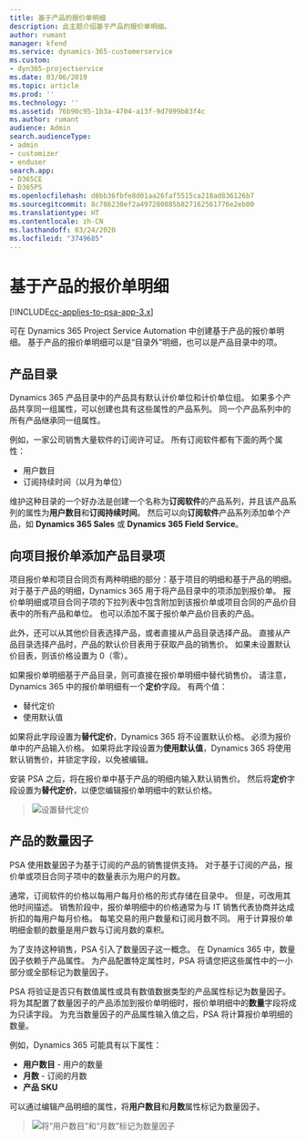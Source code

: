 ```yaml
---
title: 基于产品的报价单明细
description: 此主题介绍基于产品的报价单明细。
author: rumant
manager: kfend
ms.service: dynamics-365-customerservice
ms.custom:
- dyn365-projectservice
ms.date: 03/06/2019
ms.topic: article
ms.prod: ''
ms.technology: ''
ms.assetid: 76b90c95-1b3a-4704-a13f-9d7099b83f4c
ms.author: rumant
audience: Admin
search.audienceType:
- admin
- customizer
- enduser
search.app:
- D365CE
- D365PS
ms.openlocfilehash: d8bb36fbfe8d01aa26faf5515ca218ad836126b7
ms.sourcegitcommit: 8c786230ef2a497280885b827162561776e2eb00
ms.translationtype: HT
ms.contentlocale: zh-CN
ms.lasthandoff: 03/24/2020
ms.locfileid: "3749685"
---
```

# <a name="product-based-quote-lines"></a>基于产品的报价单明细

[!INCLUDE[cc-applies-to-psa-app-3.x](../includes/cc-applies-to-psa-app-3x.md)]


可在 Dynamics 365 Project Service Automation 中创建基于产品的报价单明细。 基于产品的报价单明细可以是“目录外”明细，也可以是产品目录中的项。

## <a name="product-catalog"></a>产品目录

Dynamics 365 产品目录中的产品具有默认计价单位和计价单位组。 如果多个产品共享同一组属性，可以创建也具有这些属性的产品系列。 同一个产品系列中的所有产品继承同一组属性。

例如，一家公司销售大量软件的订阅许可证。 所有订阅软件都有下面的两个属性：

- 用户数目 
- 订阅持续时间（以月为单位）

维护这种目录的一个好办法是创建一个名称为**订阅软件**的产品系列，并且该产品系列的属性为**用户数目**和**订阅持续时间**。 然后可以向**订阅软件**产品系列添加单个产品，如 **Dynamics 365 Sales** 或 **Dynamics 365 Field Service**。

## <a name="adding-product-catalog-items-to-a-project-quote"></a>向项目报价单添加产品目录项

项目报价单和项目合同页有两种明细的部分：基于项目的明细和基于产品的明细。 对于基于产品的明细，Dynamics 365 用于将产品目录中的项添加到报价单。 报价单明细或项目合同子项的下拉列表中包含附加到该报价单或项目合同的产品价目表中的所有产品和单位。 也可以添加不属于报价单产品价目表的产品。

此外，还可以从其他价目表选择产品，或者直接从产品目录选择产品。 直接从产品目录选择产品时，产品的默认价目表用于获取产品的销售价。 如果未设置默认价目表，则该价格设置为 0（零）。

如果报价单明细基于产品目录，则可直接在报价单明细中替代销售价。 请注意，Dynamics 365 中的报价单明细有一个**定价**字段。 有两个值：

- 替代定价  
- 使用默认值

如果将此字段设置为**替代定价**，Dynamics 365 将不设置默认价格。 必须为报价单中的产品输入价格。 如果将此字段设置为**使用默认值**，Dynamics 365 将使用默认销售价，并锁定字段，以免被编辑。

安装 PSA 之后，将在报价单中基于产品的明细内输入默认销售价。 然后将**定价**字段设置为**替代定价**，以便您编辑报价单明细中的默认价格。

> ![设置替代定价](media/basic-guide-10.png)
 
## <a name="quantity-factors-for-products"></a>产品的数量因子

PSA 使用数量因子为基于订阅的产品的销售提供支持。 对于基于订阅的产品，报价单或项目合同子项中的数量表示为用户的月数。

通常，订阅软件的价格以每用户每月价格的形式存储在目录中。 但是，可改用其他时间描述。 销售阶段中，报价单明细中的价格通常为与 IT 销售代表协商并达成折扣的每用户每月价格。 每笔交易的用户数量和订阅月数不同。 用于计算报价单明细金额的数量是用户数与订阅月数的乘积。

为了支持这种销售，PSA 引入了数量因子这一概念。 在 Dynamics 365 中，数量因子依赖于产品属性。 为产品配置特定属性时，PSA 将请您把这些属性中的一小部分或全部标记为数量因子。

PSA 将验证是否只有数值属性或具有数值数据类型的产品属性标记为数量因子。 将为其配置了数量因子的产品添加到报价单明细时，报价单明细中的**数量**字段将成为只读字段。 为充当数量因子的产品属性输入值之后，PSA 将计算报价单明细的数量。

例如，Dynamics 365 可能具有以下属性： 

- **用户数目** - 用户的数量 
- **月数** - 订阅的月数
- **产品 SKU** 

可以通过编辑产品明细的属性，将**用户数目**和**月数**属性标记为数量因子。 

> ![将“用户数目”和“月数”标记为数量因子](media/basic-guide-11.png)
 
